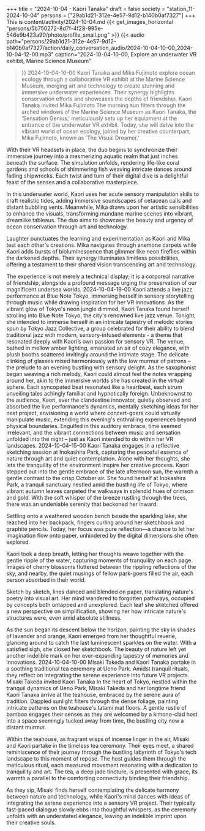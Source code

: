 +++
title = "2024-10-04 - Kaori Tanaka"
draft = false
society = "station_11-2024-10-04"
persons = ["29ab1d21-312e-4e57-9d12-b140b0af7327"]
+++
This is content/activity/2024-10-04.md
{{< get_images_horizontal "persons/5b750272-8d7f-4f28-995e-546e9b423a90/photo/profile_small.png" >}}
{{< audio
    path="persons/29ab1d21-312e-4e57-9d12-b140b0af7327/action/daily_conversation_audio/2024-10-04-10-00_2024-10-04-12-00.mp3" 
    caption="2024-10-04-10-00, Explore an underwater VR exhibit, Marine Science Museum"
>}}
2024-10-04-10-00
Kaori Tanaka and Mika Fujimoto explore ocean ecology through a collaborative VR exhibit at the Marine Science Museum, merging art and technology to create stunning and immersive underwater experiences. Their synergy highlights conservation efforts and showcases the depths of friendship.
Kaori Tanaka invited Mika Fujimoto
The morning sun filters through the arched windows of the Marine Science Museum as Kaori Tanaka, the ‘Sensation Genius,’ meticulously sets up her equipment at the entrance of the underwater VR exhibit. Today, she will delve into the vibrant world of ocean ecology, joined by her creative counterpart, Mika Fujimoto, known as 'The Visual Dreamer.’

With their VR headsets in place, the duo begins to synchronize their immersive journey into a mesmerizing aquatic realm that just inches beneath the surface. The simulation unfolds, rendering life-like coral gardens and schools of shimmering fish weaving intricate dances around fading shipwrecks. Each twist and turn of their digital dive is a delightful feast of the senses and a collaborative masterpiece.

In this underwater world, Kaori uses her acute sensory manipulation skills to craft realistic tides, adding immersive soundscapes of cetacean calls and distant bubbling vents. Meanwhile, Mika draws upon her artistic sensibilities to enhance the visuals, transforming mundane marine scenes into vibrant, dreamlike tableaus. The duo aims to showcase the beauty and urgency of ocean conservation through art and technology.

Laughter punctuates the learning and experimentation as Kaori and Mika test each other's creations. Mika navigates through anemone carpets while Kaori adds bursts of bioluminescence that glimmer like neon fireflies within the darkened depths. Their synergy illuminates limitless possibilities, offering a testament to their shared vision transcending art and technology.

The experience is not merely a technical display; it is a corporeal narrative of friendship, alongside a profound message urging the preservation of our magnificent undersea worlds.
2024-10-04-19-00
Kaori attends a live jazz performance at Blue Note Tokyo, immersing herself in sensory storytelling through music while drawing inspiration for her VR innovations.
As the vibrant glow of Tokyo's neon jungle dimmed, Kaori Tanaka found herself strolling into Blue Note Tokyo, the city's renowned live jazz venue. Tonight, she intended to immerse herself in an intricate tapestry of melodic stories spun by Tokyo Jazz Collective, a group celebrated for their ability to blend traditional jazz with modern, sensory-infused elements - a theme that resonated deeply with Kaori’s own passion for sensory VR. The venue, bathed in mellow amber lighting, emanated an air of cozy elegance, with plush booths scattered invitingly around the intimate stage. The delicate clinking of glasses mixed harmoniously with the low murmur of patrons – the prelude to an evening bustling with sensory delight. As the saxophonist began weaving a rich melody, Kaori could almost feel the notes wrapping around her, akin to the immersive worlds she has created in the virtual sphere. Each syncopated beat resonated like a heartbeat, each strum unveiling tales achingly familiar and hypnotically foreign. Unbeknownst to the audience, Kaori, ever the clandestine innovator, quietly observed and absorbed the live performance's dynamics, mentally sketching ideas for her next project, envisioning a world where concert-goers could virtually manipulate music, extending this evening's enthralling experiences beyond physical boundaries. Engulfed in this auditory embrace, time seemed irrelevant, and the vibrant connections between music and sensation unfolded into the night – just as Kaori intended to do within her VR landscapes.
2024-10-04-15-00
Kaori Tanaka engages in a reflective sketching session at Inokashira Park, capturing the peaceful essence of nature through art and quiet contemplation. Alone with her thoughts, she lets the tranquility of the environment inspire her creative process.
Kaori stepped out into the gentle embrace of the late afternoon sun, the warmth a gentle contrast to the crisp October air. She found herself at Inokashira Park, a tranquil sanctuary nestled amid the bustling life of Tokyo, where vibrant autumn leaves carpeted the walkways in splendid hues of crimson and gold. With the soft whisper of the breeze rustling through the trees, there was an undeniable serenity that beckoned her inward.

Settling onto a weathered wooden bench beside the sparkling lake, she reached into her backpack, fingers curling around her sketchbook and graphite pencils. Today, her focus was pure reflection—a chance to let her imagination flow onto paper, unhindered by the digital dimensions she often explored.

Kaori took a deep breath, letting her thoughts weave together with the gentle ripple of the water, capturing moments of tranquility on each page. Images of cherry blossoms fluttered between the rippling reflections of the sky, and nearby, the quiet musings of fellow park-goers filled the air, each person absorbed in their world.

Sketch by sketch, lines danced and blended on paper, translating nature's poetry into visual art. Her mind wandered to forgotten pathways, occupied by concepts both untapped and unexplored. Each leaf she sketched offered a new perspective on simplification, showing her how intricate nature's structures were, even amid absolute stillness.

As the sun began its descent below the horizon, painting the sky in shades of lavender and orange, Kaori emerged from her thoughtful reverie, glancing around to catch the last luminescent sparkles on the water. With a satisfied sigh, she closed her sketchbook. The beauty of nature left yet another indelible mark on her ever-expanding tapestry of memories and innovations.
2024-10-04-10-00
Misaki Takeda and Kaori Tanaka partake in a soothing traditional tea ceremony at Ueno Park. Amidst tranquil rituals, they reflect on integrating the serene experience into future VR projects.
Misaki Takeda invited Kaori Tanaka
In the heart of Tokyo, nestled within the tranquil dynamics of Ueno Park, Misaki Takeda and her longtime friend Kaori Tanaka arrive at the teahouse, embraced by the serene aura of tradition. Dappled sunlight filters through the dense foliage, painting intricate patterns on the teahouse's tatami mat floors. A gentle rustle of bamboo engages their senses as they are welcomed by a kimono-clad host into a space seemingly tucked away from time, the bustling city now a distant murmur.

Within the teahouse, as fragrant wisps of incense linger in the air, Misaki and Kaori partake in the timeless tea ceremony. Their eyes meet, a shared reminiscence of their journey through the bustling labyrinth of Tokyo's tech landscape to this moment of repose. The host guides them through the meticulous ritual, each measured movement resonating with a dedication to tranquility and art. The tea, a deep jade tincture, is presented with grace, its warmth a parallel to the comforting connectivity binding their friendship.

As they sip, Misaki finds herself contemplating the delicate harmony between nature and technology, while Kaori's mind dances with ideas of integrating the serene experience into a sensory VR project. Their typically fast-paced dialogue slowly ebbs into thoughtful whispers, as the ceremony unfolds with an understated elegance, leaving an indelible imprint upon their creative souls.
